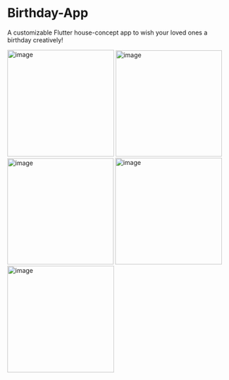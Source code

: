 # Birthday-App
A customizable Flutter house-concept app to wish your loved ones a birthday creatively!


<img width="242" alt="image" src="https://user-images.githubusercontent.com/71875214/153296708-8fe88294-b5a8-4e10-bf09-154b21532616.png">
<img width="241" alt="image" src="https://user-images.githubusercontent.com/71875214/153296758-9e160d96-7f29-40e6-bb03-6bfe06176c82.png">
<img width="241" alt="image" src="https://user-images.githubusercontent.com/71875214/153296804-04880934-b383-4866-b6cf-0fe72075fae3.png">
<img width="242" alt="image" src="https://user-images.githubusercontent.com/71875214/153296849-e70d2b04-1ca7-484e-8f37-3cb440e47b43.png">
<img width="242" alt="image" src="https://user-images.githubusercontent.com/71875214/153296890-9c153259-f21d-4b87-a75e-723d29fcd337.png">
